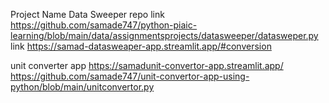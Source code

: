 Project Name  Data Sweeper
repo link https://github.com/samade747/python-piaic-learning/blob/main/data/assignmentsprojects/datasweeper/datasweper.py
link https://samad-datasweaper-app.streamlit.app/#conversion

unit converter app https://samadunit-convertor-app.streamlit.app/
https://github.com/samade747/unit-convertor-app-using-python/blob/main/unitconvertor.py
